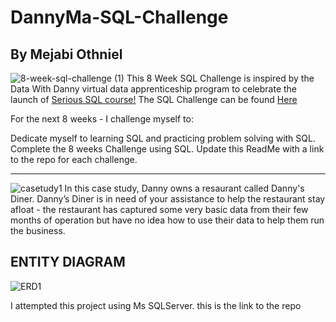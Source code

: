 # DannyMa-SQL-Challenge
## By Mejabi Othniel
![8-week-sql-challenge (1)](https://github.com/ottneel/DannyMa-SQL-Challenge/assets/101079280/85cf25be-8d88-4e18-b78d-1f778ebe0d16)
This 8 Week SQL Challenge is inspired by the Data With Danny virtual data apprenticeship program to celebrate the launch of [Serious SQL course!](https://www.datawithdanny.com/courses/serious-sql) The SQL Challenge can be found [Here](https://8weeksqlchallenge.com/getting-started/)

For the next 8 weeks - I challenge myself to:

Dedicate myself to learning SQL and practicing problem solving with SQL.
Complete the 8 weeks Challenge using SQL.
Update this ReadMe with a link to the repo for each challenge.
_______________________________________________________________________________________________________________________________
![casetudy1](https://github.com/ottneel/DannyMa-SQL-Challenge/assets/101079280/2c579519-ef5d-4cfc-8631-20c6fae7ce76)
In this case study, Danny owns a resaurant called Danny's Diner. Danny’s Diner is in need of your assistance to help the restaurant stay afloat - the restaurant has captured some very basic data from their few months of operation but have no idea how to use their data to help them run the business.
## ENTITY DIAGRAM
![ERD1](https://github.com/ottneel/DannyMa-SQL-Challenge/assets/101079280/b6df0d24-f036-4156-996b-524e7d46a65e)


I attempted this project using Ms SQLServer.
this is the link to the repo

